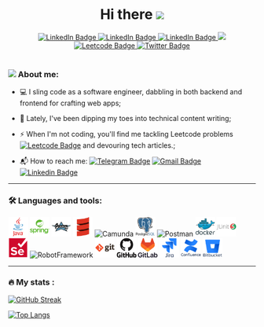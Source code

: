 <div id="header" align="center">
<!--   <img src="https://media.giphy.com/media/M9gbBd9nbDrOTu1Mqx/giphy.gif" width="100"/> -->
  <h1>
    Hi there
    <img src="https://media.giphy.com/media/hvRJCLFzcasrR4ia7z/giphy.gif" width="30px"/>
  </h1>
  <div id="badges">
    <a href="https://www.linkedin.com/in/ilya-kondratyuk-947794285">
      <img src="https://img.shields.io/badge/LinkedIn-blue?style=for-the-badge&logo=linkedin&logoColor=white" alt="LinkedIn Badge"/>
    </a>
    <a href="kondrashka91@gmail.com">
      <img src="https://img.shields.io/badge/Gmail-red?style=for-the-badge&logo=gmail&logoColor=white" alt="LinkedIn Badge"/>
    </a>
    <a href="https://t.me/weare4saken">
      <img src="https://img.shields.io/badge/Telegram-blue?style=for-the-badge&logo=telegram&logoColor=white" alt="LinkedIn Badge"/>
    </a>
    <a href="https://gitlab.exportcenter.ru/ikondratyuk">
      <img src="https://img.shields.io/badge/Gitlab-orange?style=for-the-badge&logo=gitlab&logoColor=white alt="Gitlab Badge"/>
    </a>
    <a href="https://leetcode.com/weare4saken">
      <img src="https://img.shields.io/badge/Leetcode-yellow?style=for-the-badge&logo=leetcode&logoColor=white" alt="Leetcode Badge"/>
    </a>
    <a href="https://twitter.com/weare4saken">
      <img src="https://img.shields.io/badge/Twitter-blue?style=for-the-badge&logo=twitter&logoColor=white" alt="Twitter Badge"/>
    </a>
  </div>
  <img src="https://komarev.com/ghpvc/?username=weare4saken&style=flat-square&color=blue" alt=""/>
</div>
<!-- <div align="center">
  <img src="https://media.giphy.com/media/dWesBcTLavkZuG35MI/giphy.gif" width="600" height="300"/>
</div> -->

### <img src="https://media.giphy.com/media/WUlplcMpOCEmTGBtBW/giphy.gif" width="30">  About me:

- 💻 I sling code as a software engineer, dabbling in both backend and frontend for crafting web apps;

- 📝 Lately, I've been dipping my toes into technical content writing;

- ⚡ When I'm not coding, you'll find me tackling Leetcode problems [![Leetcode Badge](https://img.shields.io/badge/-weare4saken-yellow?style=flat&logo=Leetcode&logoColor=white)](https://leetcode.com/weare4saken) and devouring tech articles.;

- 📬 How to reach me:
[![Telegram Badge](https://img.shields.io/badge/-weare4saken-blue?style=flat&logo=Telegram&logoColor=white)](https://t.me/weare4saken)
[![Gmail Badge](https://img.shields.io/badge/-kondrashka91@gmail.com-red?style=flat&logo=Gmail&logoColor=white)](kondrashka91@gmail.com)
[![Linkedin Badge](https://img.shields.io/badge/-ilyakondratyuk-blue?style=flat&logo=Linkedin&logoColor=white)](https://www.linkedin.com/in/ilya-kondratyuk-947794285)

---

### :hammer_and_wrench: Languages and tools:
<div>
  <img src="https://github.com/devicons/devicon/blob/master/icons/java/java-original-wordmark.svg" title="Java" alt="Java" width="40" height="40"/>
  <img src="https://github.com/devicons/devicon/blob/master/icons/spring/spring-original-wordmark.svg" title="Spring" alt="Spring" width="40" height="40"/>
  <img src="https://github.com/devicons/devicon/blob/master/icons/groovy/groovy-original.svg" title="Groovy" alt="Groovy" width="40" height="40"/>
  <img src="https://github.com/devicons/devicon/blob/master/icons/scala/scala-original.svg" title="Scala" alt="Scala" width="40" height="40"/>
  <img src="https://camunda.com/wp-content/uploads/camunda/blog-images/4-icon.png" title="Camunda" alt="Camunda" width="40" height="40"/>
  <img src="https://github.com/devicons/devicon/blob/master/icons/postgresql/postgresql-original-wordmark.svg" title="Postgresql" alt="Postgresql" width="40" height="40"/>
  <img src="https://camo.githubusercontent.com/a13ca5b988ada41839ebe4f88455e63419a1b56fcb5eda207794cd1649a61d2c/68747470733a2f2f7777772e766563746f726c6f676f2e7a6f6e652f6c6f676f732f676574706f73746d616e2f676574706f73746d616e2d69636f6e2e737667" title="Postman" alt="Postman" width="40" height="40"/>
  <img src="https://github.com/devicons/devicon/blob/master/icons/docker/docker-original-wordmark.svg" title="Docker" alt="Docker" width="40" height="40"/>
  <img src="https://github.com/devicons/devicon/blob/master/icons/junit/junit-original-wordmark.svg" title="Junit" alt="Junit" width="40" height="40"/>
  <img src="https://github.com/devicons/devicon/blob/master/icons/selenium/selenium-original.svg" title="Selenium" alt="Selenium" width="40" height="40"/>
  <img src="https://www.svgrepo.com/show/374049/robotframework.svg" title="RobotFramework" alt="RobotFramework" width="40" height="40"/>
  <img src="https://github.com/devicons/devicon/blob/master/icons/git/git-original-wordmark.svg" title="Git" alt="Git" width="40" height="40"/>
  <img src="https://github.com/devicons/devicon/blob/master/icons/github/github-original-wordmark.svg" title="Github" alt="Github" width="40" height="40"/>
  <img src="https://github.com/devicons/devicon/blob/master/icons/gitlab/gitlab-original-wordmark.svg" title="Gitlab" alt="Gitlab" width="40" height="40"/>
  <img src="https://github.com/devicons/devicon/blob/master/icons/jira/jira-original-wordmark.svg" title="Jira" alt="Jira" width="40" height="40"/>
  <img src="https://github.com/devicons/devicon/blob/master/icons/confluence/confluence-original-wordmark.svg" title="Confluence" alt="Confluence" width="40" height="40"/>
  <img src="https://github.com/devicons/devicon/blob/master/icons/bitbucket/bitbucket-original-wordmark.svg" title="Bitbucket" alt="Bitbucket" width="40" height="40"/>
</div>

---

### :fire: My stats :
[![GitHub Streak](http://github-readme-streak-stats.herokuapp.com?user=weare4saken&theme=dark&background=000000)](https://git.io/streak-stats)

[![Top Langs](https://github-readme-stats.vercel.app/api/top-langs/?username=weare4saken&layout=compact&theme=vision-friendly-dark)](https://github.com/anuraghazra/github-readme-stats)
